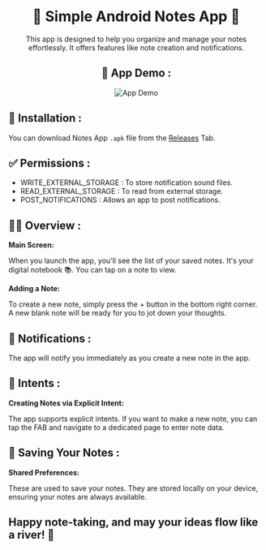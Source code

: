 <h1 align= "center">📝 Simple Android Notes App 📝</h1>

<div align="center">
  This app is designed to help you organize and manage your notes effortlessly. It offers features like note creation and notifications.
  
  <h2>📱 App Demo :</h2>
  <img src="https://github.com/divyakelaskar/Mobile-Computing-TermWork-1/assets/56636487/c1821c96-ce32-4f4e-a4ab-e88b64e113f5" alt="App Demo">
</div>

## 🚀 Installation :
You can download Notes App `.apk` file from the [Releases](https://github.com/divyakelaskar/Mobile-Computing-TermWork-1/releases) Tab.

## ✅ Permissions : 
- WRITE_EXTERNAL_STORAGE : To store notification sound files.
- READ_EXTERNAL_STORAGE : To read from external storage.
- POST_NOTIFICATIONS : Allows an app to post notifications.

## 📱🧐 Overview :
**Main Screen:** 

When you launch the app, you'll see the list of your saved notes. It's your digital notebook 📚. You can tap on a note to view.

**Adding a Note:** 

To create a new note, simply press the + button in the bottom right corner. A new blank note will be ready for you to jot down your thoughts.

## 🔔 Notifications :
The app will notify you immediately as you create a new note in the app.

## 📲 Intents :
**Creating Notes via Explicit Intent:** 

The app supports explicit intents. If you want to make a new note, you can tap the FAB and navigate to a dedicated page to enter note data.

## 💾 Saving Your Notes :
**Shared Preferences:** 

These are used to save your notes. They are stored locally on your device, ensuring your notes are always available.

## Happy note-taking, and may your ideas flow like a river! 🌊
